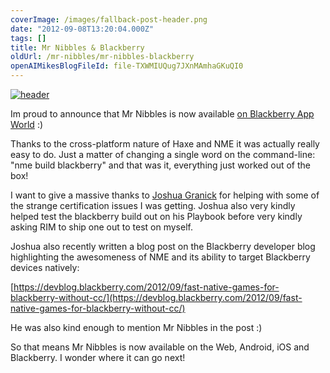 ```yaml
---
coverImage: /images/fallback-post-header.png
date: "2012-09-08T13:20:04.000Z"
tags: []
title: Mr Nibbles & Blackberry
oldUrl: /mr-nibbles/mr-nibbles-blackberry
openAIMikesBlogFileId: file-TXWMIUQug7JXnMAmhaGKuQI0
---
```


[![](https://www.mikecann.blog/wp-content/uploads/2012/09/header1.jpg "header")](https://www.mikecann.blog/wp-content/uploads/2012/09/header1.jpg)

Im proud to announce that Mr Nibbles is now available [on Blackberry App World](https://appworld.blackberry.com/webstore/content/133542/?lang=en) :)

<!-- more -->

Thanks to the cross-platform nature of Haxe and NME it was actually really easy to do. Just a matter of changing a single word on the command-line: "nme build blackberry" and that was it, everything just worked out of the box!

I want to give a massive thanks to [Joshua Granick](https://www.joshuagranick.com/blog/) for helping with some of the strange certification issues I was getting. Joshua also very kindly helped test the blackberry build out on his Playbook before very kindly asking RIM to ship one out to test on myself.

Joshua also recently written a blog post on the Blackberry developer blog highlighting the awesomeness of NME and its ability to target Blackberry devices natively:

[https://devblog.blackberry.com/2012/09/fast-native-games-for-blackberry-without-cc/](https://devblog.blackberry.com/2012/09/fast-native-games-for-blackberry-without-cc/)

He was also kind enough to mention Mr Nibbles in the post :)

So that means Mr Nibbles is now available on the Web, Android, iOS and Blackberry. I wonder where it can go next!

